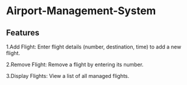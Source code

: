 # Airport-Management-System

## Features
1.Add Flight: Enter flight details (number, destination, time) to add a new flight.

2.Remove Flight: Remove a flight by entering its number.

3.Display Flights: View a list of all managed flights.

